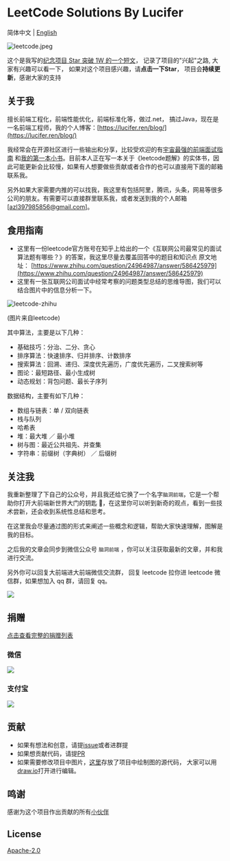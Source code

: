 # LeetCode Solutions By Lucifer

简体中文 \| [English](readme.en.md)

![leetcode.jpeg](.gitbook/assets/leetcode.jpeg)

这个是我写的[纪念项目 Star 突破 1W 的一个短文](thanksgiving.md)， 记录了项目的"兴起"之路, 大家有兴趣可以看一下， 如果对这个项目感兴趣，请**点击一下Star**， 项目会**持续更新**，感谢大家的支持

## 关于我

擅长前端工程化，前端性能优化，前端标准化等，做过.net， 搞过Java，现在是一名前端工程师，我的个人博客：[https://lucifer.ren/blog/](https://lucifer.ren/blog/)

我经常会在开源社区进行一些输出和分享，比较受欢迎的有[宇宙最强的前端面试指南](https://github.com/azl397985856/fe-interview) 和[我的第一本小书](https://github.com/azl397985856/automate-everything)。目前本人正在写一本关于《leetcode题解》的实体书，因此可能更新会比较慢，如果有人想要做些贡献或者合作的也可以直接用下面的邮箱联系我。

另外如果大家需要内推的可以找我，我这里有包括阿里，腾讯，头条，网易等很多公司的朋友。有需要可以直接群里联系我，或者发送到我的个人邮箱 \[azl397985856@gmail.com\]。

## 食用指南

* 这里有一份leetcode官方账号在知乎上给出的一个《互联网公司最常见的面试算法题有哪些？》的答案，我这里尽量去覆盖回答中的题目和知识点 原文地址： [https://www.zhihu.com/question/24964987/answer/586425979](https://www.zhihu.com/question/24964987/answer/586425979)
* 这里有一张互联网公司面试中经常考察的问题类型总结的思维导图，我们可以结合图片中的信息分析一下。

![leetcode-zhihu](.gitbook/assets/leetcode-zhihu.jpg)

\(图片来自leetcode\)

其中算法，主要是以下几种：

* 基础技巧：分治、二分、贪心
* 排序算法：快速排序、归并排序、计数排序
* 搜索算法：回溯、递归、深度优先遍历，广度优先遍历，二叉搜索树等
* 图论：最短路径、最小生成树
* 动态规划：背包问题、最长子序列

数据结构，主要有如下几种：

* 数组与链表：单 / 双向链表
* 栈与队列
* 哈希表
* 堆：最大堆 ／ 最小堆
* 树与图：最近公共祖先、并查集
* 字符串：前缀树（字典树） ／ 后缀树

## 关注我

我重新整理了下自己的公众号，并且我还给它换了一个名字`脑洞前端`，它是一个帮助你打开大前端新世界大门的钥匙 🔑，在这里你可以听到新奇的观点，看到一些技术尝新，还会收到系统性总结和思考。

在这里我会尽量通过图的形式来阐述一些概念和逻辑，帮助大家快速理解，图解是我的目标。

之后我的文章会同步到微信公众号 `脑洞前端` ，你可以关注获取最新的文章，并和我进行交流。

另外你可以回复大前端进大前端微信交流群， 回复 leetcode 拉你进 leetcode 微信群，如果想加入 qq 群，请回复 qq。

![](.gitbook/assets/gongzhonghao.jpeg)

## 捐赠

[点击查看完整的捐赠列表](donation.md)

### 微信

![](.gitbook/assets/donate-weixin.jpg)

### 支付宝

![](.gitbook/assets/donate-zfb.jpg)

## 贡献

* 如果有想法和创意，请提[issue](https://github.com/azl397985856/leetcode/issues)或者进群提
* 如果想贡献代码，请提[PR](https://github.com/azl397985856/leetcode/pulls)
* 如果需要修改项目中图片，[这里](https://github.com/daisyliu618/leetcode/tree/26ac1eff1c95729babf665545167d4b9b19d1df4/assets/drawio/README.md)存放了项目中绘制图的源代码， 大家可以用[draw.io](https://www.draw.io/)打开进行编辑。

## 鸣谢

感谢为这个项目作出贡献的所有[小伙伴](https://github.com/azl397985856/leetcode/graphs/contributors)

## License

[Apache-2.0](https://github.com/daisyliu618/leetcode/tree/26ac1eff1c95729babf665545167d4b9b19d1df4/LICENSE.txt)

